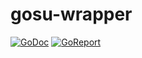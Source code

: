 # gosu-wrapper

[![GoDoc](https://godoc.org/github.com/bwmarrin/discordgo?status.svg)](https://godoc.org/github.com/charlessxd/gosu-wrapper/gosu) 
[![GoReport]()](https://goreportcard.com/report/github.com/charlessxd/gosu-wrapper)

